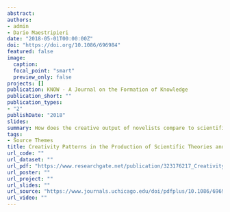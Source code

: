 ```yaml
---
abstract:
authors:
- admin
- Dario Maestripieri
date: "2018-05-01T00:00:00Z"
doi: "https://doi.org/10.1086/696984"
featured: false
image:
  caption:
  focal_point: "smart"
  preview_only: false
projects: []
publication: KNOW - A Journal on the Formation of Knowledge
publication_short: ""
publication_types:
- "2"
publishDate: "2018"
slides:
summary: How does the creative output of novelists compare to scientific theorists?
tags:
- Source Themes
title: Creativity Patterns in the Production of Scientific Theories and Literary Fiction
url_code: ""
url_dataset: ""
url_pdf: "https://www.researchgate.net/publication/323176217_Creativity_Patterns_in_the_Production_of_Scientific_Theories_and_Literary_Fiction"
url_poster: ""
url_project: ""
url_slides: ""
url_source: "https://www.journals.uchicago.edu/doi/pdfplus/10.1086/696984"
url_video: ""
---
```


